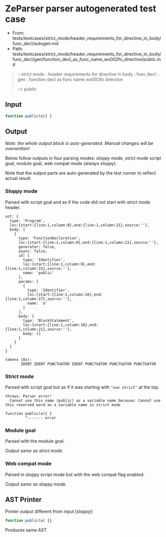 # ZeParser parser autogenerated test case

- From: tests/testcases/strict_mode/header_requirements_for_directive_in_body/func_decl/autogen.md
- Path: tests/testcases/strict_mode/header_requirements_for_directive_in_body/func_decl/gen/function_decl_as_func_name_wx002fo_directive/public.md

> :: strict mode : header requirements for directive in body : func decl : gen : function decl as func name wx002fo directive
>
> ::> public

## Input


`````js
function public(a){ }
`````

## Output

_Note: the whole output block is auto-generated. Manual changes will be overwritten!_

Below follow outputs in four parsing modes: sloppy mode, strict mode script goal, module goal, web compat mode (always sloppy).

Note that the output parts are auto-generated by the test runner to reflect actual result.

### Sloppy mode

Parsed with script goal and as if the code did not start with strict mode header.

`````
ast: {
  type: 'Program',
  loc:{start:{line:1,column:0},end:{line:1,column:21},source:''},
  body: [
    {
      type: 'FunctionDeclaration',
      loc:{start:{line:1,column:0},end:{line:1,column:21},source:''},
      generator: false,
      async: false,
      id: {
        type: 'Identifier',
        loc:{start:{line:1,column:9},end:{line:1,column:15},source:''},
        name: 'public'
      },
      params: [
        {
          type: 'Identifier',
          loc:{start:{line:1,column:16},end:{line:1,column:17},source:''},
          name: 'a'
        }
      ],
      body: {
        type: 'BlockStatement',
        loc:{start:{line:1,column:18},end:{line:1,column:21},source:''},
        body: []
      }
    }
  ]
}

tokens (8x):
       IDENT IDENT PUNCTUATOR IDENT PUNCTUATOR PUNCTUATOR PUNCTUATOR
`````

### Strict mode

Parsed with script goal but as if it was starting with `"use strict"` at the top.

`````
throws: Parser error!
  Cannot use this name (public) as a variable name because: Cannot use this reserved word as a variable name in strict mode

function public(a){ }
         ^------- error
`````


### Module goal

Parsed with the module goal.

_Output same as strict mode._

### Web compat mode

Parsed in sloppy script mode but with the web compat flag enabled.

_Output same as sloppy mode._

## AST Printer

Printer output different from input [sloppy]:

````js
function public(a) {}
````

Produces same AST
